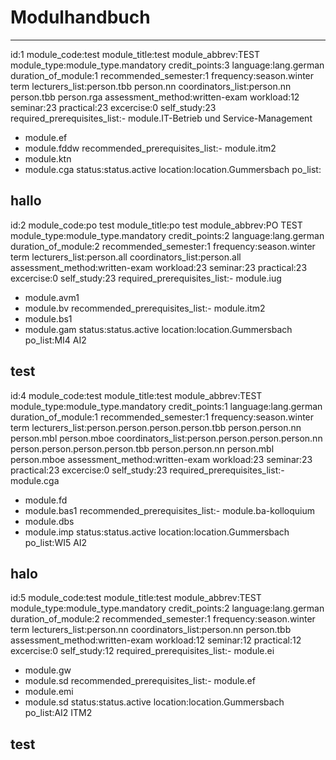 
Modulhandbuch
=============


---

id:1
module_code:test
module_title:test
module_abbrev:TEST
module_type:module_type.mandatory
credit_points:3
language:lang.german
duration_of_module:1
recommended_semester:1
frequency:season.winter term
lecturers_list:person.tbb
person.nn
coordinators_list:person.nn
person.tbb
person.rga
assessment_method:written-exam
workload:12
seminar:23
practical:23
excercise:0
self_study:23
required_prerequisites_list:- module.IT-Betrieb und Service-Management
- module.ef
- module.fddw
recommended_prerequisites_list:- module.itm2
- module.ktn
- module.cga
status:status.active
location:location.Gummersbach
po_list:
## hallo
id:2
module_code:po test
module_title:po test
module_abbrev:PO TEST
module_type:module_type.mandatory
credit_points:2
language:lang.german
duration_of_module:2
recommended_semester:1
frequency:season.winter term
lecturers_list:person.all
coordinators_list:person.all
assessment_method:written-exam
workload:23
seminar:23
practical:23
excercise:0
self_study:23
required_prerequisites_list:- module.iug
- module.avm1
- module.bv
recommended_prerequisites_list:- module.itm2
- module.bs1
- module.gam
status:status.active
location:location.Gummersbach
po_list:MI4
AI2
## test
id:4
module_code:test
module_title:test
module_abbrev:TEST
module_type:module_type.mandatory
credit_points:1
language:lang.german
duration_of_module:1
recommended_semester:1
frequency:season.winter term
lecturers_list:person.person.person.person.tbb
person.person.nn
person.mbl
person.mboe
coordinators_list:person.person.person.person.nn
person.person.person.person.tbb
person.person.nn
person.mbl
person.mboe
assessment_method:written-exam
workload:23
seminar:23
practical:23
excercise:0
self_study:23
required_prerequisites_list:- module.cga
- module.fd
- module.bas1
recommended_prerequisites_list:- module.ba-kolloquium
- module.dbs
- module.imp
status:status.active
location:location.Gummersbach
po_list:WI5
AI2
## halo
id:5
module_code:test
module_title:test
module_abbrev:TEST
module_type:module_type.mandatory
credit_points:2
language:lang.german
duration_of_module:2
recommended_semester:1
frequency:season.winter term
lecturers_list:person.nn
coordinators_list:person.nn
person.tbb
assessment_method:written-exam
workload:12
seminar:12
practical:12
excercise:0
self_study:12
required_prerequisites_list:- module.ei
- module.gw
- module.sd
recommended_prerequisites_list:- module.ef
- module.emi
- module.sd
status:status.active
location:location.Gummersbach
po_list:AI2
ITM2
## test